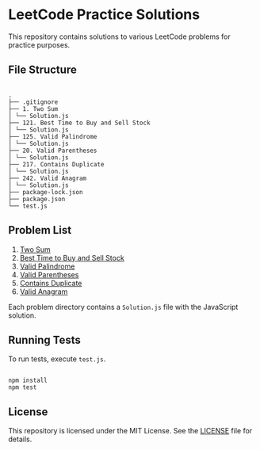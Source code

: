 # LeetCode Practice Solutions

This repository contains solutions to various LeetCode problems for practice purposes.

## File Structure

```

.
├── .gitignore
├── 1. Two Sum
│ └── Solution.js
├── 121. Best Time to Buy and Sell Stock
│ └── Solution.js
├── 125. Valid Palindrome
│ └── Solution.js
├── 20. Valid Parentheses
│ └── Solution.js
├── 217. Contains Duplicate
│ └── Solution.js
├── 242. Valid Anagram
│ └── Solution.js
├── package-lock.json
├── package.json
└── test.js

```

## Problem List

1. [Two Sum](https://leetcode.com/problems/two-sum/)
2. [Best Time to Buy and Sell Stock](https://leetcode.com/problems/best-time-to-buy-and-sell-stock/)
3. [Valid Palindrome](https://leetcode.com/problems/valid-palindrome/)
4. [Valid Parentheses](https://leetcode.com/problems/valid-parentheses/)
5. [Contains Duplicate](https://leetcode.com/problems/contains-duplicate/)
6. [Valid Anagram](https://leetcode.com/problems/valid-anagram/)

Each problem directory contains a `Solution.js` file with the JavaScript solution.

## Running Tests

To run tests, execute `test.js`.

```

npm install
npm test

```

## License

This repository is licensed under the MIT License. See the [LICENSE](LICENSE) file for details.
